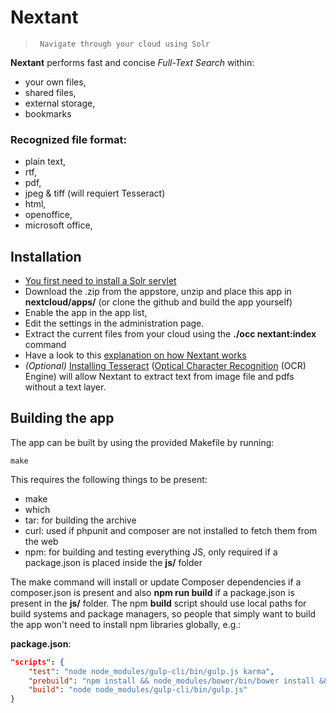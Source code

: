 




# Nextant

>      Navigate through your cloud using Solr

**Nextant** performs fast and concise _Full-Text Search_ within:

- your own files,
- shared files,
- external storage,
- bookmarks
 

### Recognized file format: 
- plain text, 
- rtf, 
- pdf,
- jpeg & tiff (will requiert Tesseract)
- html, 
- openoffice, 
- microsoft office, 
 


## Installation

- [You first need to install a Solr servlet](https://github.com/daita/nextant/wiki)
- Download the .zip from the appstore, unzip and place this app in **nextcloud/apps/** (or clone the github and build the app yourself)
- Enable the app in the app list,
- Edit the settings in the administration page.
- Extract the current files from your cloud using the **./occ nextant:index** command 
- Have a look to this [explanation on how Nextant works](https://github.com/daita/nextant/wiki/Extracting,-Live-Update)
- _(Optional)_ [Installing Tesseract](https://github.com/tesseract-ocr/tesseract/wiki) ([Optical Character Recognition](https://en.wikipedia.org/wiki/Optical_character_recognition) (OCR) Engine) will allow Nextant to extract text from image file and pdfs without a text layer.


## Building the app

The app can be built by using the provided Makefile by running:

    make

This requires the following things to be present:
* make
* which
* tar: for building the archive
* curl: used if phpunit and composer are not installed to fetch them from the web
* npm: for building and testing everything JS, only required if a package.json is placed inside the **js/** folder

The make command will install or update Composer dependencies if a composer.json is present and also **npm run build** if a package.json is present in the **js/** folder. The npm **build** script should use local paths for build systems and package managers, so people that simply want to build the app won't need to install npm libraries globally, e.g.:

**package.json**:
```json
"scripts": {
    "test": "node node_modules/gulp-cli/bin/gulp.js karma",
    "prebuild": "npm install && node_modules/bower/bin/bower install && node_modules/bower/bin/bower update",
    "build": "node node_modules/gulp-cli/bin/gulp.js"
}
```





